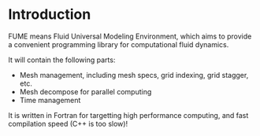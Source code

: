 Introduction
============

FUME means Fluid Universal Modeling Environment, which aims to provide a convenient programming library for computational fluid dynamics.

It will contain the following parts:
- Mesh management, including mesh specs, grid indexing, grid stagger, etc.
- Mesh decompose for parallel computing
- Time management

It is written in Fortran for targetting high performance computing, and fast compilation speed (C++ is too slow)!
